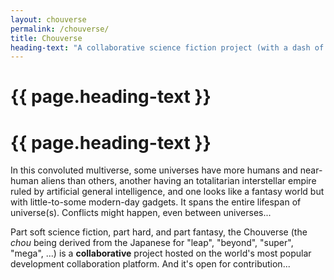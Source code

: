 ```yaml
---
layout: chouverse
permalink: /chouverse/
title: Chouverse
heading-text: "A collaborative science fiction project (with a dash of fantasy) set in a multiverse of possibilities."
---
```


<h1 class="d-lg-none">{{ page.heading-text }}</h1>
<h1 class="display-3 d-none d-lg-block">{{ page.heading-text }}</h1>

In this convoluted multiverse, some universes have more humans and near-human aliens than others, another having an totalitarian interstellar empire ruled by artificial general intelligence, and one looks like a fantasy world but with little-to-some modern-day gadgets. It spans the entire lifespan of universe(s). Conflicts might happen, even between universes...

Part soft science fiction, part hard, and part fantasy, the Chouverse (the *chou* being derived from the Japanese for "leap", "beyond", "super", "mega", ...) is a **collaborative** project hosted on the world's most popular development collaboration platform. And it's open for contribution...